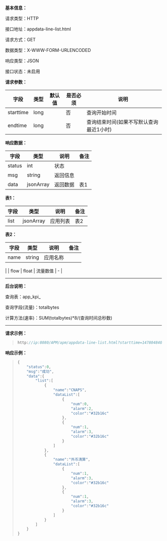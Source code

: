 **基本信息：**

请求类型：HTTP

接口地址：appdata-line-list.html

请求方式：GET

数据类型：X-WWW-FORM-URLENCODED

响应类型：JSON

接口状态：未启用

**请求参数：**

| **字段** | **类型** | **默认值** | **是否必须** | **说明** |
| --- | --- | --- | --- | --- |
| starttime | long |  | 否 | 查询开始时间 |
| endtime | long |  | 否 | 查询结束时间\(如果不写默认查询最近1小时\) |

**响应数据：**

| **字段** | **类型** | **说明** | **备注** |
| --- | --- | --- | --- |
| status | int | 状态 |  |
| msg | string | 返回信息 |  |
| data | jsonArray | 返回数据 | 表1 |

**表1：**

| **字段** | **类型** | **说明** | **备注** |
| --- | --- | --- | --- |
| list | jsonArray | 应用列表 | 表2 |

**表2：**

| **字段** | **类型** | **说明** | **备注** |
| --- | --- | --- | --- |
| name | string | 应用名称 |  |
|
| flow | float | 流量数值 | - |

---

**后台说明：**

查询表：app\_kpi\_

查询字段\(流量\)：totalbytes

计算方法\(速率\)：SUM\(totalbytes\)\*8\/\(查询时间总秒数\)

---

**请求示例：**

> ```js
> http://ip:8080/APM/apm/appdata-line-list.html?starttime=1478048400&endtime=1478052000
> ```

**响应示例：**

> ```js
> {
>     "status":0,
>     "msg":"成功",
>     "data":{
>         "list":[
>             {
>                 "name":"CNAPS",
>                 "dataList":[
>                     {
>                         "num":0,
>                         "alarm":2,
>                         "color":"#32b16c"
>                     },
>                     {
>                         "num":1,
>                         "alarm":3,
>                         "color":"#32b16c"
>                     }
>                 ]
>             },
>             {
>                 "name":"外币清算",
>                 "dataList":[
>                     {
>                         "num":1,
>                         "alarm":3,
>                         "color":"#32b16c"
>                     },
>                     {
>                         "num":1,
>                         "alarm":3,
>                         "color":"#32b16c"
>                     }
>                 ]
>             }
>         ]
>     }
> }
> ```

